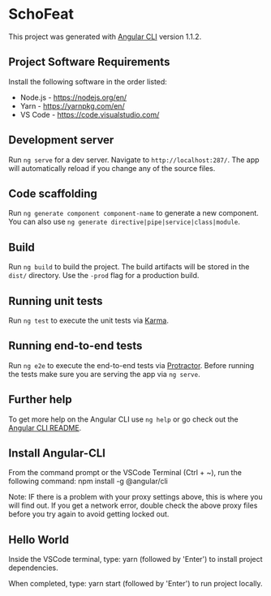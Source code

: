 # SchoFeat

This project was generated with [Angular CLI](https://github.com/angular/angular-cli) version 1.1.2.

## Project Software Requirements
Install the following software in the order listed:
-	Node.js - https://nodejs.org/en/
- Yarn - https://yarnpkg.com/en/
-	VS Code - https://code.visualstudio.com/

## Development server

Run `ng serve` for a dev server. Navigate to `http://localhost:287/`. The app will automatically reload if you change any of the source files.

## Code scaffolding

Run `ng generate component component-name` to generate a new component. You can also use `ng generate directive|pipe|service|class|module`.

## Build

Run `ng build` to build the project. The build artifacts will be stored in the `dist/` directory. Use the `-prod` flag for a production build.

## Running unit tests

Run `ng test` to execute the unit tests via [Karma](https://karma-runner.github.io).

## Running end-to-end tests

Run `ng e2e` to execute the end-to-end tests via [Protractor](http://www.protractortest.org/).
Before running the tests make sure you are serving the app via `ng serve`.

## Further help

To get more help on the Angular CLI use `ng help` or go check out the [Angular CLI README](https://github.com/angular/angular-cli/blob/master/README.md).

## Install Angular-CLI

From the command prompt or the VSCode Terminal (Ctrl + ~), run the following command:
npm install -g @angular/cli

Note: IF there is a problem with your proxy settings above, this is where you will find out.  If you get a network error, double check the above proxy files before you try again to avoid getting locked out.

## Hello World

Inside the VSCode terminal, type:
yarn
(followed by 'Enter') to install project dependencies.

When completed, type:
yarn start
(followed by 'Enter') to run project locally.
